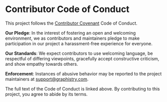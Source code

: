 # Contributor Code of Conduct

This project follows the [Contributor Covenant](https://www.contributor-covenant.org/version/2/1/code_of_conduct/) Code of Conduct.

**Our Pledge**: In the interest of fostering an open and welcoming environment, we as contributors and maintainers pledge to make participation in our project a harassment-free experience for everyone.

**Our Standards**: We expect contributors to use welcoming language, be respectful of differing viewpoints, gracefully accept constructive criticism, and show empathy towards others.

**Enforcement**: Instances of abusive behavior may be reported to the project maintainers at support@graphistry.com.

The full text of the Code of Conduct is linked above. By contributing to this project, you agree to abide by its terms.